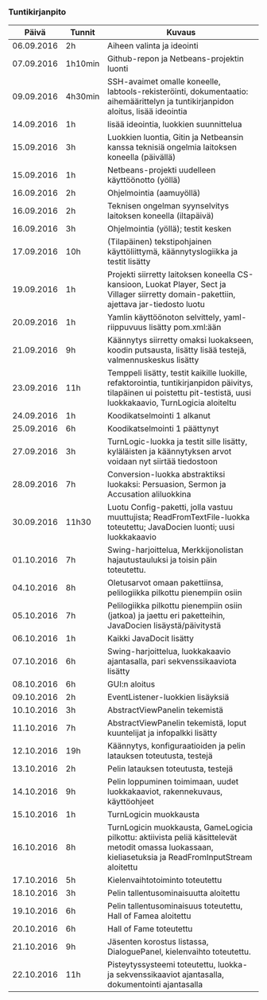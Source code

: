 ### Tuntikirjanpito
Päivä | Tunnit | Kuvaus
--------------- | ----- | ------
06.09.2016 | 2h | Aiheen valinta ja ideointi
07.09.2016 | 1h10min | Github-repon ja Netbeans-projektin luonti
09.09.2016 | 4h30min | SSH-avaimet omalle koneelle, labtools-rekisteröinti, dokumentaatio: aihemäärittelyn ja tuntikirjanpidon aloitus, lisää ideointia
14.09.2016 | 1h | lisää ideointia, luokkien suunnittelua
15.09.2016 | 3h | Luokkien luontia, Gitin ja Netbeansin kanssa teknisiä ongelmia laitoksen koneella (päivällä)
15.09.2016 | 1h | Netbeans-projekti uudelleen käyttöönotto (yöllä)
16.09.2016 | 2h | Ohjelmointia (aamuyöllä)
16.09.2016 | 2h | Teknisen ongelman syynselvitys laitoksen koneella (iltapäivä)
16.09.2016 | 3h | Ohjelmointia (yöllä); testit kesken
17.09.2016 | 10h | (Tilapäinen) tekstipohjainen käyttöliittymä, käännytyslogiikka ja testit lisätty
19.09.2016 | 1h | Projekti siirretty laitoksen koneella CS-kansioon, Luokat Player, Sect ja Villager siirretty domain-pakettiin, ajettava jar-tiedosto luotu
20.09.2016 | 1h | Yamlin käyttöönoton selvittely, yaml-riippuvuus lisätty pom.xml:ään
21.09.2016 | 9h | Käännytys siirretty omaksi luokakseen, koodin putsausta, lisätty lisää testejä, valmennuskeskus lisätty
23.09.2016 | 11h | Temppeli lisätty, testit kaikille luokille, refaktorointia, tuntikirjanpidon päivitys, tilapäinen ui poistettu pit-testistä, uusi luokkakaavio, TurnLogicia aloiteltu
24.09.2016 | 1h | Koodikatselmointi 1 alkanut
25.09.2016 | 6h | Koodikatselmointi 1 päättynyt
27.09.2016 | 3h | TurnLogic-luokka ja testit sille lisätty, kyläläisten ja käännytyksen arvot voidaan nyt siirtää tiedostoon
28.09.2016 | 7h | Conversion-luokka abstraktiksi luokaksi: Persuasion, Sermon ja Accusation aliluokkina
30.09.2016 | 11h30 | Luotu Config-paketti, jolla vastuu muuttujista; ReadFromTextFile-luokka toteutettu; JavaDocien luonti; uusi luokkakaavio
01.10.2016 | 7h | Swing-harjoittelua, Merkkijonolistan hajautustauluksi ja toisin päin toteutettu.
04.10.2016 | 8h | Oletusarvot omaan pakettiinsa, pelilogiikka pilkottu pienempiin osiin
05.10.2016 | 7h | Pelilogiikka pilkottu pienempiin osiin (jatkoa) ja jaettu eri paketteihin, JavaDocien lisäystä/päivitystä
06.10.2016 | 1h | Kaikki JavaDocit lisätty
07.10.2016 | 6h | Swing-harjoittelua, luokkakaavio ajantasalla, pari sekvenssikaaviota lisätty
08.10.2016 | 6h | GUI:n aloitus
09.10.2016 | 2h | EventListener-luokkien lisäyksiä
10.10.2016 | 3h | AbstractViewPanelin tekemistä
11.10.2016 | 7h | AbstractViewPanelin tekemistä, loput kuuntelijat ja infopalkki lisätty
12.10.2016 | 19h | Käännytys, konfiguraatioiden ja pelin latauksen toteutusta, testejä
13.10.2016 | 2h | Pelin latauksen toteutusta, testejä
14.10.2016 | 9h | Pelin loppuminen toimimaan, uudet luokkakaaviot, rakennekuvaus, käyttöohjeet
15.10.2016 | 1h | TurnLogicin muokkausta
16.10.2016 | 8h | TurnLogicin muokkausta, GameLogicia pilkottu: aktiivista peliä käsittelevät metodit omassa luokassaan, kieliasetuksia ja ReadFromInputStream aloitettu
17.10.2016 | 5h | Kielenvaihtotoiminto toteutettu
18.10.2016 | 3h | Pelin tallentusominaisuutta aloitettu
19.10.2016 | 6h | Pelin tallentusominaisuus toteutettu, Hall of Famea aloitettu
20.10.2016 | 6h | Hall of Fame toteutettu
21.10.2016 | 9h | Jäsenten korostus listassa, DialoguePanel, kielenvaihto toteutettu.
22.10.2016 | 11h | Pisteytyssysteemi toteutettu, luokka- ja sekvenssikaaviot ajantasalla, dokumentointi ajantasalla
